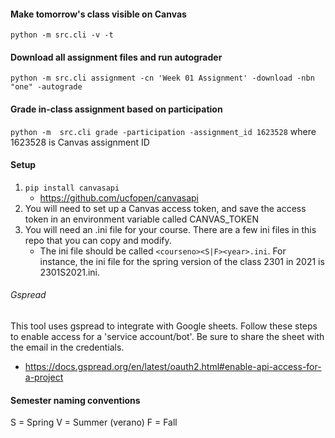 #### Make tomorrow's class visible on Canvas

`python -m src.cli -v -t`

#### Download all assignment files and run autograder

`python -m src.cli assignment -cn 'Week 01 Assignment' -download -nbn "one" -autograde`

#### Grade in-class assignment based on participation

`python -m  src.cli grade -participation -assignment_id 1623528`  where 1623528 is Canvas assignment ID

#### Setup 

1. `pip install canvasapi`
    - https://github.com/ucfopen/canvasapi
2. You will need to set up a Canvas access token, and save the access token in an environment variable called CANVAS_TOKEN
3. You will need an .ini file for your course. There are a few ini files in this repo that you can copy and modify.
    - The ini file should be called `<courseno><S|F><year>.ini`. For instance, the ini file for the spring version of the class 2301 in 2021 is 2301S2021.ini.

###### Gspread

This tool uses gspread to integrate with Google sheets. Follow these steps to enable access for a 'service account/bot'. Be sure to share the sheet with the email in the credentials. 
- https://docs.gspread.org/en/latest/oauth2.html#enable-api-access-for-a-project 

#### Semester naming conventions

S = Spring 
V = Summer (verano)
F = Fall
